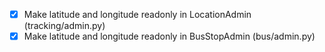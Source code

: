 - [x] Make latitude and longitude readonly in LocationAdmin (tracking/admin.py)
- [x] Make latitude and longitude readonly in BusStopAdmin (bus/admin.py)
